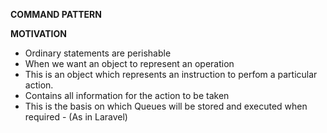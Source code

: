 __COMMAND PATTERN__

**MOTIVATION**
- Ordinary statements are perishable
- When we want an object to represent an operation
- This is an object which represents an instruction to perfom a particular action.
- Contains all information for the action to be taken
- This is the basis on which Queues will be stored and executed when required - (As in Laravel)